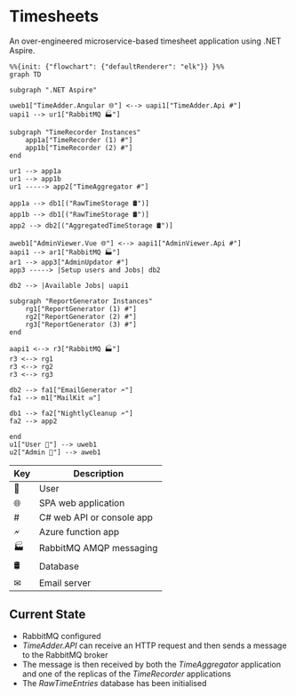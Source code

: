 # Timesheets

An over-engineered microservice-based timesheet application using .NET Aspire.

```mermaid
%%{init: {"flowchart": {"defaultRenderer": "elk"}} }%%
graph TD

subgraph ".NET Aspire"

uweb1["TimeAdder.Angular 🌐"] <--> uapi1["TimeAdder.Api #"]
uapi1 --> ur1["RabbitMQ 🏭"]

subgraph "TimeRecorder Instances"
    app1a["TimeRecorder (1) #"]
    app1b["TimeRecorder (2) #"]
end

ur1 --> app1a
ur1 --> app1b
ur1 -----> app2["TimeAggregator #"]

app1a --> db1[("RawTimeStorage 🛢")]
app1b --> db1[("RawTimeStorage 🛢")]
app2 --> db2[("AggregatedTimeStorage 🛢")]

aweb1["AdminViewer.Vue 🌐"] <--> aapi1["AdminViewer.Api #"]
aapi1 --> ar1["RabbitMQ 🏭"]
ar1 --> app3["AdminUpdator #"]
app3 -----> |Setup users and Jobs| db2

db2 --> |Available Jobs| uapi1

subgraph "ReportGenerator Instances"
    rg1["ReportGenerator (1) #"]
    rg2["ReportGenerator (2) #"]
    rg3["ReportGenerator (3) #"]
end

aapi1 <--> r3["RabbitMQ 🏭"]
r3 <--> rg1
r3 <--> rg2
r3 <--> rg3

db2 --> fa1["EmailGenerator 🗲"]
fa1 --> m1["MailKit ✉"]

db1 --> fa2["NightlyCleanup 🗲"]
fa2 --> app2

end
u1["User 👤"] --> uweb1
u2["Admin 👤"] --> aweb1
```

|Key|Description|
|---|---|
|👤|User|
|🌐|SPA web application|
|#|C# web API or console app|
|🗲|Azure function app|
|🏭|RabbitMQ AMQP messaging|
|🛢|Database|
|✉|Email server|

## Current State

* RabbitMQ configured
* *TimeAdder.API* can receive an HTTP request and then sends a message to the RabbitMQ broker
* The message is then received by both the *TimeAggregator* application and one of the replicas of the *TimeRecorder* applications
* The *RawTimeEntries* database has been initialised
